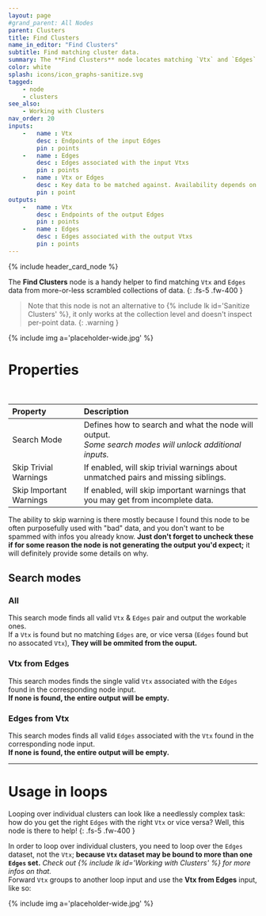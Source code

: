 ```yaml
---
layout: page
#grand_parent: All Nodes
parent: Clusters
title: Find Clusters
name_in_editor: "Find Clusters"
subtitle: Find matching cluster data.
summary: The **Find Clusters** node locates matching `Vtx` and `Edges` pairs from disordered data collections, helping streamline operations when working with individual clusters.
color: white
splash: icons/icon_graphs-sanitize.svg
tagged:
    - node
    - clusters
see_also:
    - Working with Clusters
nav_order: 20
inputs:
    -   name : Vtx
        desc : Endpoints of the input Edges
        pin : points
    -   name : Edges
        desc : Edges associated with the input Vtxs
        pin : points
    -   name : Vtx or Edges
        desc : Key data to be matched against. Availability depends on the selected Search Mode.
        pin : point
outputs:
    -   name : Vtx
        desc : Endpoints of the output Edges
        pin : points
    -   name : Edges
        desc : Edges associated with the output Vtxs
        pin : points
---
```


{% include header_card_node %}

The **Find Clusters** node is a handy helper to find matching `Vtx` and `Edges` data from more-or-less scrambled collections of data.
{: .fs-5 .fw-400 } 

> Note that this node is not an alternative to {% include lk id='Sanitize Clusters' %}, it only works at the collection level and doesn't inspect per-point data.
{: .warning }

{% include img a='placeholder-wide.jpg' %}

# Properties
<br>

| Property       | Description          |
|:-------------|:------------------|
| Search Mode          | Defines how to search and what the node will output.<br>*Some search modes will unlock additional inputs.* |
| Skip Trivial Warnings          | If enabled, will skip trivial warnings about unmatched pairs and missing siblings. |
| Skip Important Warnings          | If enabled, will skip important warnings that you may get from incomplete data. |

The ability to skip warning is there mostly because I found this node to be often purposefully used with "bad" data, and you don't want to be spammed with infos you already know. **Just don't forget to uncheck these if for some reason the node is not generating the output you'd expect;** it will definitely provide some details on why.

## Search modes
### All

This search mode finds all valid `Vtx` & `Edges` pair and output the workable ones.  
If a `Vtx` is found but no matching `Edges` are, or vice versa (`Edges` found but no assocated `Vtx`), **They will be ommited from the ouput.**

### Vtx from Edges

This search modes finds the single valid `Vtx` associated with the `Edges` found in the corresponding node input.  
**If none is found, the entire output will be empty.**

### Edges from Vtx

This search modes finds all valid `Edges` associated with the `Vtx` found in the corresponding node input.  
**If none is found, the entire output will be empty.**

---
# Usage in loops

Looping over individual clusters can look like a needlessly complex task: how do you get the right `Edges` with the right `Vtx` or vice versa? Well, this node is there to help!
{: .fs-5 .fw-400 } 

In order to loop over individual clusters, you need to loop over the `Edges` dataset, not the `Vtx`; **because `Vtx` dataset may be bound to more than one `Edges` set.** *Check out {% include lk id='Working with Clusters' %} for more infos on that.*  
Forward `Vtx` groups to another loop input and use the **Vtx from Edges** input, like so:

{% include img a='placeholder-wide.jpg' %}

